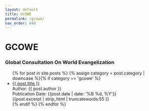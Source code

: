 ```yaml
---
layout: default
title: GCOWE
permalink: /gcowe/
nav_order: 440
---
```

<h1 class="category-title">GCOWE</h1>
<h3>Global Consultation On World Evangelization</h3>
<ul class="article-container">
  {% for post in site.posts %}
    {% assign category = post.category | downcase %}{% if category == 'gcowe' %}
      <li class="article-list">
        <a href="{{ post.url | prepend: site.baseurl }}">{{ post.title }}</a><br>
        <div class="author">Author: {{ post.author }}</div>
        <div class="publication-date">Publication Date: <time datetime="{{post.date | date: '%F'}}">{{post.date | date: '%B %d, %Y'}}</time></div>
        <div class="excerpt">{{post.excerpt | strip_html | truncatewords:55 }}</div>
      </li>
    {% endif %}
  {% endfor %}
</ul>

